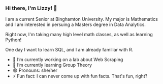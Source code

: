 ### Hi there, I'm Lizzy! 👋

I am a current Senior at Binghamton University. My major is Mathematics and I am interested in persuing a Masters degree in Data Analytics. 

Right now, I'm taking many high level math classes, as well as learning Python!

One day I want to learn SQL, and I am already familiar with R.

- 🔭 I’m currently working on a lab about Web Scraping
- 🌱 I’m currently learning Group Theory
- 😄 Pronouns: she/her
- ⚡ Fun fact: I can never come up with fun facts. That's fun, right?



<!--
**lizzybing/lizzybing** is a ✨ _special_ ✨ repository because its `README.md` (this file) appears on your GitHub profile.

Here are some ideas to get you started:

- 🔭 I’m currently working on ...
- 🌱 I’m currently learning ...
- 👯 I’m looking to collaborate on ...
- 🤔 I’m looking for help with ...
- 💬 Ask me about ...
- 📫 How to reach me: ...
- 😄 Pronouns: ...
- ⚡ Fun fact: ...
-->
